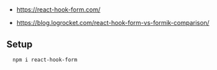 # 
- https://react-hook-form.com/

- https://blog.logrocket.com/react-hook-form-vs-formik-comparison/


## Setup
```
  npm i react-hook-form
```